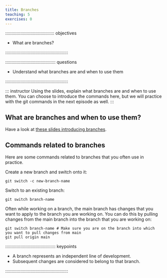 ```yaml
---
title: Branches
teaching: 5
exercises: 0
---
```


::::::::::::::::::::::::::::::::::::::: objectives

- What are branches?

::::::::::::::::::::::::::::::::::::::::::::::::::


:::::::::::::::::::::::::::::::::::::::: questions

- Understand what branches are and when to use them

::::::::::::::::::::::::::::::::::::::::::::::::::

::: instructor
Using the slides, explain what branches are and when to use them.
You can choose to introduce the commands here, but we will practice with the git commands in the next episode as well.
:::

## What are branches and when to use them?
Have a look at 
[these slides introducing branches](https://esciencecenter-digital-skills.github.io/digital-skills-slides/modules/git-lesson/branches).


## Commands related to branches
Here are some commands related to branches that you often use in practice.

Create a new branch and switch onto it:
```commandline
git switch -c new-branch-name
```

Switch to an existing branch:
```commandline
git switch branch-name
```

Often while working on a branch, the main branch has changes that you want to apply to the branch you are working on.
You can do this by pulling changes from the main branch into the branch that you are working on:

```comandline
git switch branch-name # Make sure you are on the branch into which you want to pull changes from main
git pull origin main
```


:::::::::::::::::::::::::::::::::::::::: keypoints

- A branch represents an independent line of development.
- Subsequent changes are considered to belong to that branch.

::::::::::::::::::::::::::::::::::::::::::::::::::



